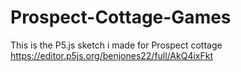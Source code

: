 # Prospect-Cottage-Games
This is the P5.js sketch i made for Prospect cottage 
https://editor.p5js.org/benjones22/full/AkQ4ixFkt
